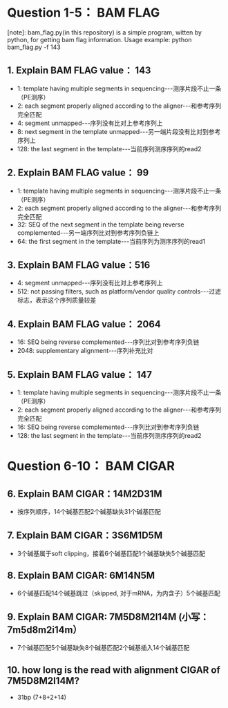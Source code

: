 # Question 1-5： BAM FLAG
[note]: bam_flag.py(in this repository) is a simple program, witten by python, for getting bam flag information. Usage example: python bam_flag.py -f 143
## 1. Explain BAM FLAG value： 143
+ 1: template having multiple segments in sequencing---测序片段不止一条（PE测序）
+ 2: each segment properly aligned according to the aligner---和参考序列完全匹配
+ 4: segment unmapped---序列没有比对上参考序列上
+ 8: next segment in the template unmapped---另一端片段没有比对到参考序列上
+ 128: the last segment in the template---当前序列测序序列的read2

## 2. Explain BAM FLAG value： 99
+ 1: template having multiple segments in sequencing---测序片段不止一条（PE测序）
+ 2: each segment properly aligned according to the aligner---和参考序列完全匹配
+ 32: SEQ of the next segment in the template being reverse complemented---另一端序列比对到参考序列负链上
+ 64: the first segment in the template---当前序列为测序序列的read1

## 3. Explain BAM FLAG value：516
+ 4: segment unmapped---序列没有比对上参考序列上
+ 512: not passing filters, such as platform/vendor quality controls---过滤标志，表示这个序列质量较差

## 4. Explain BAM FLAG value： 2064
+ 16: SEQ being reverse complemented---序列比对到参考序列负链
+ 2048: supplementary alignment---序列补充比对

## 5. Explain BAM FLAG value： 147
+ 1: template having multiple segments in sequencing---测序片段不止一条（PE测序）
+ 2: each segment properly aligned according to the aligner---和参考序列完全匹配
+ 16: SEQ being reverse complemented---序列比对到参考序列负链
+ 128: the last segment in the template---当前序列测序序列的read2

# Question 6-10： BAM CIGAR
## 6. Explain BAM CIGAR：14M2D31M
+ 按序列顺序，14个碱基匹配2个碱基缺失31个碱基匹配

## 7. Explain BAM CIGAR：3S6M1D5M
+ 3个碱基属于soft clipping，接着6个碱基匹配1个碱基缺失5个碱基匹配

## 8. Explain BAM CIGAR: 6M14N5M
+ 6个碱基匹配14个碱基跳过（skipped, 对于mRNA，为内含子）5个碱基匹配

## 9. Explain BAM CIGAR: 7M5D8M2I14M  (小写：7m5d8m2i14m）
+ 7个碱基匹配5个碱基缺失8个碱基匹配2个碱基插入14个碱基匹配

## 10. how long is the read with alignment CIGAR of 7M5D8M2I14M?
+ 31bp (7+8+2+14)
